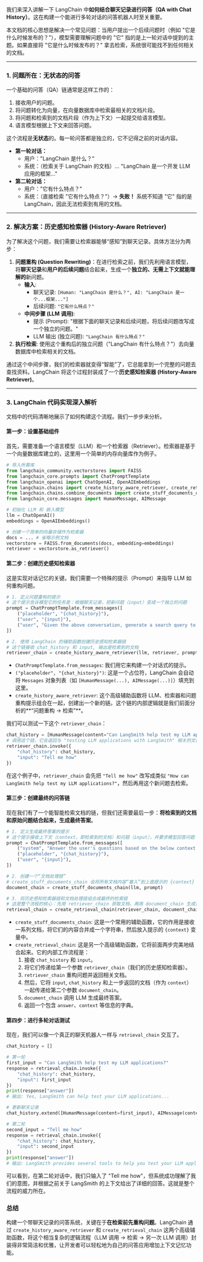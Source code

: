 我们来深入讲解一下 LangChain 中**如何结合聊天记录进行问答（QA with Chat History）**。这在构建一个能进行多轮对话的问答机器人时至关重要。

本文档的核心思想是解决一个常见问题：当用户提出一个后续问题时（例如 "它是什么时候发布的？"），模型需要理解问题中的 "它" 指的是上一轮对话中提到的主题。如果直接将 "它是什么时候发布的？" 拿去检索，系统很可能找不到任何相关的文档。

---

### 1. 问题所在：无状态的问答

一个基础的问答（QA）链通常是这样工作的：

1.  接收用户的问题。
2.  将问题转化为向量，在向量数据库中检索最相关的文档片段。
3.  将问题和检索到的文档片段（作为上下文）一起提交给语言模型。
4.  语言模型根据上下文来回答问题。

这个流程是**无状态**的。每一轮问答都是独立的，它不记得之前的对话内容。

*   **第一轮对话：**
    *   用户："LangChain 是什么？"
    *   系统：（检索关于 LangChain 的文档）... "LangChain 是一个开发 LLM 应用的框架..."
*   **第二轮对话：**
    *   用户："它有什么特点？"
    *   系统：（直接检索 "它有什么特点？"）-> **失败！** 系统不知道 "它" 指的是 LangChain，因此无法检索到有用的文档。

---

### 2. 解决方案：历史感知检索器 (History-Aware Retriever)

为了解决这个问题，我们需要让检索器能够“感知”到聊天记录。具体方法分为两步：

1.  **问题重构 (Question Rewriting)**：在进行检索之前，我们先利用语言模型，将**聊天记录**和**用户的后续问题**结合起来，生成一个**独立的、无需上下文就能理解的**新问题。
    *   **输入**:
        *   聊天记录: `[Human: "LangChain 是什么？", AI: "LangChain 是一个...框架..."]`
        *   后续问题: `"它有什么特点？"`
    *   **中间步骤 (LLM 调用)**:
        *   提示 (Prompt): "根据下面的聊天记录和后续问题，将后续问题改写成一个独立的问题。"
        *   LLM 输出 (独立问题): `"LangChain 有什么特点？"`
2.  **执行检索**: 使用这个重构后的独立问题（"LangChain 有什么特点？"）去向量数据库中检索相关的文档。

通过这个中间步骤，我们的检索器就变得“智能”了，它总能拿到一个完整的问题去查找资料。LangChain 将这个过程封装成了一个**历史感知检索器 (History-Aware Retriever)**。

---

### 3. LangChain 代码实现深入解析

文档中的代码清晰地展示了如何构建这个流程。我们一步步来分析。

#### 第一步：设置基础组件

首先，需要准备一个语言模型（LLM）和一个检索器（Retriever）。检索器是基于一个向量数据库建立的，这里用一个简单的内存向量库作为例子。

```python
# 导入所需库
from langchain_community.vectorstores import FAISS
from langchain_core.prompts import ChatPromptTemplate
from langchain_openai import ChatOpenAI, OpenAIEmbeddings
from langchain.chains import create_history_aware_retriever, create_retrieval_chain
from langchain.chains.combine_documents import create_stuff_documents_chain
from langchain_core.messages import HumanMessage, AIMessage

# 初始化 LLM 和 嵌入模型
llm = ChatOpenAI()
embeddings = OpenAIEmbeddings()

# 创建一个简单的向量存储作为检索器
docs = ... # 省略示例文档
vectorstore = FAISS.from_documents(docs, embedding=embeddings)
retriever = vectorstore.as_retriever()
```

#### 第二步：创建历史感知检索器

这是实现对话记忆的关键。我们需要一个特殊的提示（Prompt）来指导 LLM 如何重构问题。

```python
# 1. 定义问题重构的提示
# 这个提示告诉模型它的任务是：根据聊天记录，把新问题（input）变成一个独立的问题
prompt = ChatPromptTemplate.from_messages([
    ("placeholder", "{chat_history}"),
    ("user", "{input}"),
    ("user", "Given the above conversation, generate a search query to look up in order to get information relevant to the conversation")
])

# 2. 使用 LangChain 的辅助函数创建历史感知检索器链
# 这个链接收 chat_history 和 input, 输出是检索到的文档
retriever_chain = create_history_aware_retriever(llm, retriever, prompt)
```

*   `ChatPromptTemplate.from_messages`: 我们用它来构建一个对话式的提示。
*   `("placeholder", "{chat_history}")`: 这是一个占位符，LangChain 会自动将 `Messages` 对象列表（如 `[HumanMessage(...), AIMessage(...)]`）填充到这里。
*   `create_history_aware_retriever`: 这个高级辅助函数将 LLM、检索器和问题重构提示组合在一起，创建出一个新的链。这个链的内部逻辑就是我们前面分析的**“问题重构 -> 检索”**。

我们可以测试一下这个 `retriever_chain`：

```python
chat_history = [HumanMessage(content="Can LangSmith help test my LLM applications?"), AIMessage(content="Yes!")]
# 调用这个链，它会返回与 "testing LLM applications with LangSmith" 相关的文档
retriever_chain.invoke({
    "chat_history": chat_history,
    "input": "Tell me how"
})
```
在这个例子中，`retriever_chain` 会先把 `"Tell me how"` 改写成类似 `"How can LangSmith help test my LLM applications?"`，然后再用这个新问题去检索。

#### 第三步：创建最终的问答链

现在我们有了一个能智能检索文档的链，但我们还需要最后一步：**将检索到的文档和原始问题结合起来，生成最终答案**。

```python
# 1. 定义生成最终答案的提示
# 这个提示接收上下文（context，即检索到的文档）和问题（input），并要求模型回答问题
prompt = ChatPromptTemplate.from_messages([
    ("system", "Answer the user's questions based on the below context:\n\n{context}"),
    ("placeholder", "{chat_history}"),
    ("user", "{input}"),
])

# 2. 创建一个“文档处理链”
# create_stuff_documents_chain 会将所有文档内容“塞入”到上面提示的 {context} 变量中
document_chain = create_stuff_documents_chain(llm, prompt)

# 3. 将历史感知检索器链和文档处理链组合成最终的检索链
# 这是整个流程的核心：先用 retriever_chain 获取文档，再用 document_chain 生成答案
retrieval_chain = create_retrieval_chain(retriever_chain, document_chain)
```

*   `create_stuff_documents_chain`: 这是一个常用的辅助函数，它的作用是接收一系列文档，将它们的内容合并成一个字符串，然后放入提示的 `{context}` 变量中。
*   `create_retrieval_chain`: 这是另一个高级辅助函数，它将前面两步完美地结合起来。它的内部工作流程是：
    1.  接收 `chat_history` 和 `input`。
    2.  将它们传递给第一个参数 `retriever_chain`（我们的历史感知检索器）。
    3.  `retriever_chain` 重构问题并返回相关文档。
    4.  然后，它将 `input`, `chat_history` 和上一步返回的文档（作为 `context`）一起传递给第二个参数 `document_chain`。
    5.  `document_chain` 调用 LLM 生成最终答案。
    6.  返回一个包含 `answer`、`context` 等信息的字典。

#### 第四步：进行多轮对话测试

现在，我们可以像一个真正的聊天机器人一样与 `retrieval_chain` 交互了。

```python
chat_history = []

# 第一轮
first_input = "Can LangSmith help test my LLM applications?"
response = retrieval_chain.invoke({
    "chat_history": chat_history,
    "input": first_input
})
print(response["answer"])
# 输出: Yes, LangSmith can help test your LLM applications...

# 更新聊天记录
chat_history.extend([HumanMessage(content=first_input), AIMessage(content=response["answer"])])

# 第二轮
second_input = "Tell me how"
response = retrieval_chain.invoke({
    "chat_history": chat_history,
    "input": second_input
})
print(response["answer"])
# 输出: LangSmith provides several tools to help you test your LLM applications...
```

可以看到，在第二轮对话中，我们只输入了 "Tell me how"，但系统成功理解了我们的意图，并根据之前关于 LangSmith 的上下文给出了详细的回答。这就是整个流程的威力所在。

### 总结

构建一个带聊天记录的问答系统，关键在于**在检索前先重构问题**。LangChain 通过 `create_history_aware_retriever` 和 `create_retrieval_chain` 这两个高级辅助函数，将这个相当复杂的逻辑流程（LLM 调用 -> 检索 -> 另一次 LLM 调用）封装得非常简洁和优雅，让开发者可以轻松地为自己的问答应用增加上下文记忆功能。